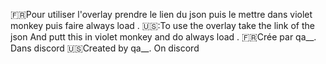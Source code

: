 🇫🇷Pour utiliser l'overlay prendre le lien du json
puis le mettre dans violet monkey puis faire always load
. 
🇺🇸:To use the overlay take the link of the json
And putt this in violet monkey and do always load
. 
🇫🇷Crée par qa__. Dans discord 
🇺🇸Created by qa__. On discord


